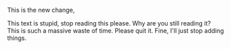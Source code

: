 This is the new change,

This text is stupid, stop reading this please.
Why are you still reading it?
This is such a massive waste of time.
Please quit it.
Fine, I'll just stop adding things.
